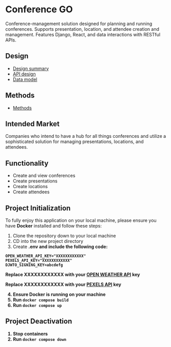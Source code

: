 # Conference GO
Conference-management solution designed for planning and running conferences. Supports presentation, location, and attendee creation and management. Features Django, React, and data interactions with RESTful APIs.


## Design
- [Design summary](docs/design-summary.md)
- [API design](docs/api-design.md)
- [Data model](docs/data-model.md)

## Methods
- [Methods](docs/methods.md)


## Intended Market
Companies who intend to have a hub for all things conferences and utilize a sophisticated solution for managing presentations, locations, and attendees.


## Functionality
- Create and view conferences
- Create presentations
- Create locations
- Create attendees


## Project Initialization

To fully enjoy this application on your local machine, please ensure you have <b>Docker</b> installed and follow these steps:

1. Clone the repository down to your local machine
2. CD into the new project directory
3. Create <b>.env<b> and include the following code:


```
OPEN_WEATHER_API_KEY="XXXXXXXXXXXX"
PEXELS_API_KEY="XXXXXXXXXXXX"
DJWTO_SIGNING_KEY=abcdefg
```

Replace XXXXXXXXXXXX with your [OPEN WEATHER API](https://openweathermap.org/api) key
</br>

Replace XXXXXXXXXXXX with your [PEXELS API](https://www.pexels.com/api/) key


4. Ensure <b>Docker</b> is running on your machine
5. Run `docker compose build`
6. Run `docker compose up`


## Project Deactivation
1. Stop containers
2. Run `docker compose down`
